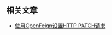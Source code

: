 ## 相关文章

+ [使用OpenFeign设置HTTP PATCH请求](https://tu-yucheng.github.io/springcloud/2023/07/16/openfeign-http-patch-request.html)